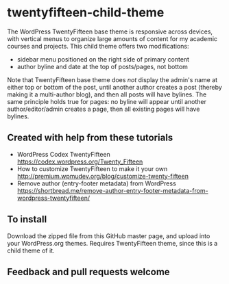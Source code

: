 # twentyfifteen-child-theme
The WordPress TwentyFifteen base theme is responsive across devices, with vertical menus to organize large amounts of content for my academic courses and projects. This child theme offers two modifications:

- sidebar menu positioned on the right side of primary content
- author byline and date at the top of posts/pages, not bottom

Note that TwentyFifteen base theme does *not* display the admin's name at either top or bottom of the post, until another author creates a post (thereby making it a multi-author blog), and then all posts will have bylines. The same principle holds true for pages: no byline will appear until another author/editor/admin creates a page, then all existing pages will have bylines.

## Created with help from these tutorials

- WordPress Codex TwentyFifteen https://codex.wordpress.org/Twenty_Fifteen
- How to customize TwentyFifteen to make it your own http://premium.wpmudev.org/blog/customize-twenty-fifteen
- Remove author (entry-footer metadata) from WordPress https://shortbread.me/remove-author-entry-footer-metadata-from-wordpress-twentyfifteen/

## To install
Download the zipped file from this GitHub master page, and upload into your WordPress.org themes. Requires TwentyFifteen theme, since this is a child theme of it.

## Feedback and pull requests welcome
